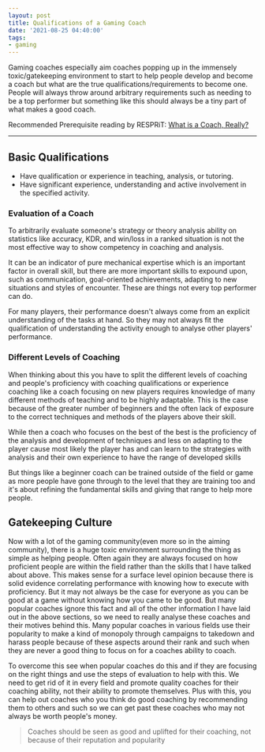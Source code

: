 ```yaml
---
layout: post
title: Qualifications of a Gaming Coach
date: '2021-08-25 04:40:00'
tags:
- gaming
---
```


Gaming coaches especially aim coaches popping up in the immensely toxic/gatekeeping environment to start to help people develop and become a coach but what are the true qualifications/requirements to become one. People will always throw around arbitrary requirements such as needing to be a top performer but something like this should always be a tiny part of what makes a good coach.

Recommended Prerequisite reading by RESPRiT: [What is a Coach, Really?](https://docs.google.com/document/d/10ZzH0-QiD45Zh9gqxOBp0585q7YkqkKccSKx2en84mI/edit)

---

## Basic Qualifications

- Have qualification or experience in teaching, analysis, or tutoring.
- Have significant experience, understanding and active involvement in the specified activity.

### Evaluation of a Coach

To arbitrarily evaluate someone's strategy or theory analysis ability on statistics like accuracy, KDR, and win/loss in a ranked situation is not the most effective way to show competency in coaching and analysis.

It can be an indicator of pure mechanical expertise which is an important factor in overall skill, but there are more important skills to expound upon, such as communication, goal-oriented achievements, adapting to new situations and styles of encounter. These are things not every top performer can do.

For many players, their performance doesn't always come from an explicit understanding of the tasks at hand. So they may not always fit the qualification of understanding the activity enough to analyse other players' performance.

### Different Levels of Coaching

When thinking about this you have to split the different levels of coaching and people's proficiency with coaching qualifications or experience coaching like a coach focusing on new players requires knowledge of many different methods of teaching and to be highly adaptable. This is the case because of the greater number of beginners and the often lack of exposure to the correct techniques and methods of the players above their skill.

While then a coach who focuses on the best of the best is the proficiency of the analysis and development of techniques and less on adapting to the player cause most likely the player has and can learn to the strategies with analysis and their own experience to have the range of developed skills

But things like a beginner coach can be trained outside of the field or game as more people have gone through to the level that they are training too and it's about refining the fundamental skills and giving that range to help more people.

## Gatekeeping Culture

Now with a lot of the gaming community(even more so in the aiming community), there is a huge toxic environment surrounding the thing as simple as helping people. Often again they are always focused on how proficient people are within the field rather than the skills that I have talked about above. This makes sense for a surface level opinion because there is solid evidence correlating performance with knowing how to execute with proficiency. But it may not always be the case for everyone as you can be good at a game without knowing how you came to be good. But many popular coaches ignore this fact and all of the other information I have laid out in the above sections, so we need to really analyse these coaches and their motives behind this. Many popular coaches in various fields use their popularity to make a kind of monopoly through campaigns to takedown and harass people because of these aspects around their rank and such when they are never a good thing to focus on for a coaches ability to coach.

To overcome this see when popular coaches do this and if they are focusing on the right things and use the steps of evaluation to help with this. We need to get rid of it in every field and promote quality coaches for their coaching ability, not their ability to promote themselves. Plus with this, you can help out coaches who you think do good coaching by recommending them to others and such so we can get past these coaches who may not always be worth people's money.

> Coaches should be seen as good and uplifted for their coaching, not because of their reputation and popularity
